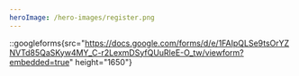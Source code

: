```yaml
---
heroImage: /hero-images/register.png
---
```


::googleforms{src="https://docs.google.com/forms/d/e/1FAIpQLSe9tsOrYZNVTd85QaSKyw4MY_C-r2LexmDSyfQUuRleE-O_tw/viewform?embedded=true" height="1650"}
